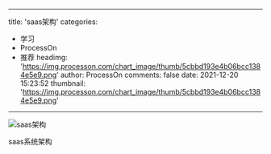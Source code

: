 
---
title: 'saas架构'
categories: 
 - 学习
 - ProcessOn
 - 推荐
headimg: 'https://img.processon.com/chart_image/thumb/5cbbd193e4b06bcc1384e5e9.png'
author: ProcessOn
comments: false
date: 2021-12-20 15:23:52
thumbnail: 'https://img.processon.com/chart_image/thumb/5cbbd193e4b06bcc1384e5e9.png'
---

<div>   
<img class="thumb" alt="saas架构" src="https://img.processon.com/chart_image/thumb/5cbbd193e4b06bcc1384e5e9.png" referrerpolicy="no-referrer">
<p>saas系统架构</p>  
</div>
            